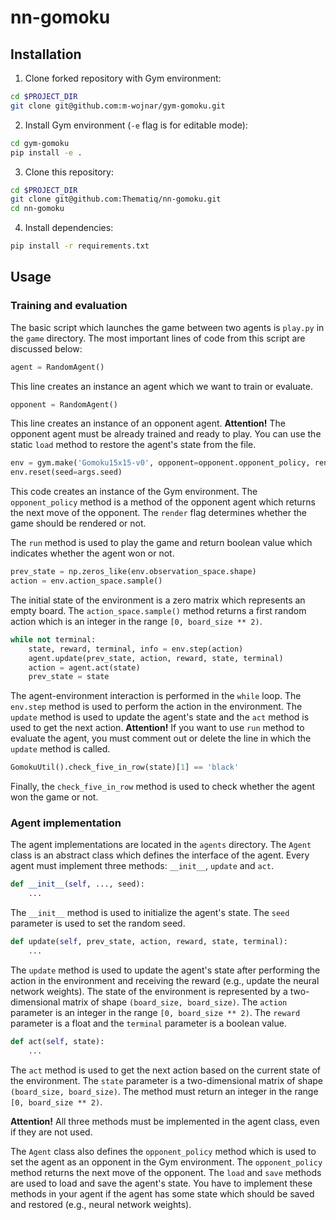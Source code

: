 # nn-gomoku

## Installation

1. Clone forked repository with Gym environment:

```bash
cd $PROJECT_DIR
git clone git@github.com:m-wojnar/gym-gomoku.git
```

2. Install Gym environment (`-e` flag is for editable mode):

```bash
cd gym-gomoku
pip install -e .
```

3. Clone this repository:

```bash
cd $PROJECT_DIR
git clone git@github.com:Thematiq/nn-gomoku.git
cd nn-gomoku
```

4. Install dependencies:

```bash
pip install -r requirements.txt
```

## Usage

### Training and evaluation

The basic script which launches the game between two agents is `play.py` in the `game` directory. The most important 
lines of code from this script are discussed below:

```python
agent = RandomAgent()
```

This line creates an instance an agent which we want to train or evaluate. 

```python
opponent = RandomAgent()
```

This line creates an instance of an opponent agent. **Attention!** The opponent agent must be already trained and ready 
to play. You can use the static `load` method to restore the agent's state from the file.

```python 
env = gym.make('Gomoku15x15-v0', opponent=opponent.opponent_policy, render=not args.no_render)
env.reset(seed=args.seed)
```

This code creates an instance of the Gym environment. The `opponent_policy` method is a method of the opponent agent
which returns the next move of the opponent. The `render` flag determines whether the game should be rendered or not.

The `run` method is used to play the game and return boolean value which indicates whether the agent won or not.

```python
prev_state = np.zeros_like(env.observation_space.shape)
action = env.action_space.sample()
```

The initial state of the environment is a zero matrix which represents an empty board. The `action_space.sample()` 
method returns a first random action which is an integer in the range `[0, board_size ** 2)`.

```python
while not terminal:
    state, reward, terminal, info = env.step(action)
    agent.update(prev_state, action, reward, state, terminal)
    action = agent.act(state)
    prev_state = state
```

The agent-environment interaction is performed in the `while` loop. The `env.step` method is used to perform the action 
in the environment. The `update` method is used to update the agent's state and the `act` method is used to get the next 
action. **Attention!** If you want to use `run` method to evaluate the agent, you must comment out or delete the line
in which the `update` method is called.

```python
GomokuUtil().check_five_in_row(state)[1] == 'black'
```

Finally, the `check_five_in_row` method is used to check whether the agent won the game or not.

### Agent implementation

The agent implementations are located in the `agents` directory. The `Agent` class is an abstract class which defines 
the interface of the agent. Every agent must implement three methods: `__init__`, `update` and `act`. 

```python
def __init__(self, ..., seed):
    ...
```

The `__init__` method is used to initialize the agent's state. The `seed` parameter is used to set the random seed.

```python
def update(self, prev_state, action, reward, state, terminal):
    ...
```

The `update` method is used to update the agent's state after performing the action in the environment and receiving 
the reward (e.g., update the neural network weights). The state of the environment is represented by a two-dimensional
matrix of shape `(board_size, board_size)`. The `action` parameter is an integer in the range `[0, board_size ** 2)`. 
The `reward` parameter is a float and the `terminal` parameter is a boolean value.

```python
def act(self, state):
    ...
```

The `act` method is used to get the next action based on the current state of the environment. The `state` parameter is
a two-dimensional matrix of shape `(board_size, board_size)`. The method must return an integer in the range 
`[0, board_size ** 2)`.

**Attention!** All three methods must be implemented in the agent class, even if they are not used.

The `Agent` class also defines the `opponent_policy` method which is used to set the agent as an opponent in the Gym
environment. The `opponent_policy` method returns the next move of the opponent. The `load` and `save` methods are used
to load and save the agent's state. You have to implement these methods in your agent if the agent has some state which 
should be saved and restored (e.g., neural network weights).
